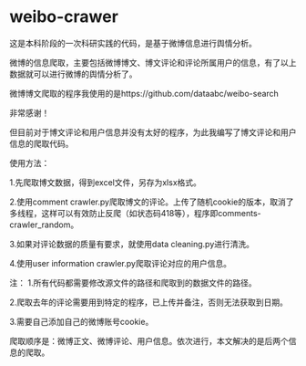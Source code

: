 # weibo-crawer
这是本科阶段的一次科研实践的代码，是基于微博信息进行舆情分析。

微博的信息爬取，主要包括微博博文、博文评论和评论所属用户的信息，有了以上数据就可以进行微博的舆情分析了。

微博博文爬取的程序我使用的是https://github.com/dataabc/weibo-search

非常感谢！

但目前对于博文评论和用户信息并没有太好的程序，为此我编写了博文评论和用户信息的爬取代码。

使用方法：

1.先爬取博文数据，得到excel文件，另存为xlsx格式。

2.使用comment crawler.py爬取博文的评论。上传了随机cookie的版本，取消了多线程，这样可以有效防止反爬（如状态码418等），程序即comments-crawler_random。

3.如果对评论数据的质量有要求，就使用data cleaning.py进行清洗。

4.使用user information crawler.py爬取评论对应的用户信息。

注：
1.所有代码都需要修改源文件的路径和爬取到的数据文件的路径。

2.爬取去年的评论需要用到特定的程序，已上传并备注，否则无法获取到日期。
    
3.需要自己添加自己的微博账号cookie。


爬取顺序是：微博正文、微博评论、用户信息。依次进行，本文解决的是后两个信息的爬取。
